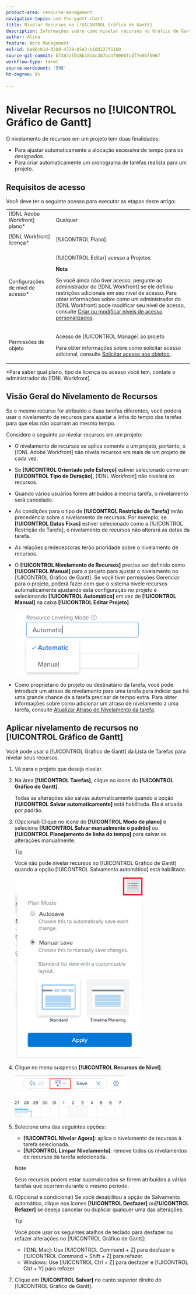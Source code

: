 ```yaml
---
product-area: resource-management
navigation-topic: use-the-gantt-chart
title: Nivelar Recursos no [!UICONTROL Gráfico de Gantt]
description: Informações sobre como nivelar recursos no Gráfico de Gantt.
author: Alina
feature: Work Management
exl-id: ba96c01d-03b8-4728-b5e3-b10d227f51b0
source-git-commit: b7387af018b1814c387ba3f0000fcdf7e0bf5067
workflow-type: tm+mt
source-wordcount: '598'
ht-degree: 0%

---
```


# Nivelar Recursos no [!UICONTROL Gráfico de Gantt]

O nivelamento de recursos em um projeto tem duas finalidades:

* Para ajustar automaticamente a alocação excessiva de tempo para os designados.
* Para criar automaticamente um cronograma de tarefas realista para um projeto.

## Requisitos de acesso

Você deve ter o seguinte acesso para executar as etapas deste artigo:

<table style="table-layout:auto"> 
 <col> 
 <col> 
 <tbody> 
  <tr> 
   <td role="rowheader">[!DNL Adobe Workfront] plano*</td> 
   <td> <p>Qualquer </p> </td> 
  </tr> 
  <tr> 
   <td role="rowheader">[!DNL Workfront] licença*</td> 
   <td> <p>[!UICONTROL Plano] </p> </td> 
  </tr> 
  <tr> 
   <td role="rowheader">Configurações de nível de acesso*</td> 
   <td> <p>[!UICONTROL Editar] acesso a Projetos</p> <p><b>Nota</b>

Se você ainda não tiver acesso, pergunte ao administrador do [!DNL Workfront] se ele definiu restrições adicionais em seu nível de acesso. Para obter informações sobre como um administrador do [!DNL Workfront] pode modificar seu nível de acesso, consulte <a href="../../../administration-and-setup/add-users/configure-and-grant-access/create-modify-access-levels.md" class="MCXref xref">Criar ou modificar níveis de acesso personalizados</a>.</p> </td>
</tr> 
  <tr> 
   <td role="rowheader">Permissões de objeto</td> 
   <td> <p>Acesso de [!UICONTROL Manage] ao projeto</p> <p>Para obter informações sobre como solicitar acesso adicional, consulte <a href="../../../workfront-basics/grant-and-request-access-to-objects/request-access.md" class="MCXref xref">Solicitar acesso aos objetos </a>.</p> </td> 
  </tr> 
 </tbody> 
</table>

&#42;Para saber qual plano, tipo de licença ou acesso você tem, contate o administrador do [!DNL Workfront].

## Visão Geral do Nivelamento de Recursos

Se o mesmo recurso for atribuído a duas tarefas diferentes, você poderá usar o nivelamento de recursos para ajustar a linha do tempo das tarefas para que elas não ocorram ao mesmo tempo.

Considere o seguinte ao nivelar recursos em um projeto:

* O nivelamento de recursos se aplica somente a um projeto, portanto, o [!DNL Adobe Workfront] não nivela recursos em mais de um projeto de cada vez.
* Se **[!UICONTROL Orientado pelo Esforço]** estiver selecionado como um **[!UICONTROL Tipo de Duração]**, [!DNL Workfront] não nivelará os recursos.
* Quando vários usuários forem atribuídos à mesma tarefa, o nivelamento será cancelado.
* As condições para o tipo de **[!UICONTROL Restrição de Tarefa]** terão precedência sobre o nivelamento de recursos. Por exemplo, se **[!UICONTROL Datas Fixas]** estiver selecionado como a [!UICONTROL Restrição de Tarefa], o nivelamento de recursos não alterará as datas da tarefa.
* As relações predecessoras terão prioridade sobre o nivelamento de recursos.
* O **[!UICONTROL Nivelamento de Recursos]** precisa ser definido como **[!UICONTROL Manual]** para o projeto para ajustar o nivelamento no [!UICONTROL Gráfico de Gantt]. Se você tiver permissões Gerenciar para o projeto, poderá fazer com que o sistema nivele recursos automaticamente ajustando esta configuração no projeto e selecionando **[!UICONTROL Automático]** em vez de **[!UICONTROL Manual]** na caixa **[!UICONTROL Editar Projeto]**.

  ![Modo de nivelamento de recursos](assets/resource-leveling-mode-350x177.png)

* Como proprietário do projeto ou destinatário da tarefa, você pode introduzir um atraso de nivelamento para uma tarefa para indicar que há uma grande chance de a tarefa precisar de tempo extra. Para obter informações sobre como adicionar um atraso de nivelamento a uma tarefa, consulte [Atualizar Atraso de Nivelamento da tarefa](../../../manage-work/tasks/task-information/task-leveling-delay.md).

## Aplicar nivelamento de recursos no [!UICONTROL Gráfico de Gantt]

Você pode usar o [!UICONTROL Gráfico de Gantt] da Lista de Tarefas para nivelar seus recursos.

1. Vá para o projeto que deseja nivelar.
1. Na área **[!UICONTROL Tarefas]**, clique no ícone do **[!UICONTROL Gráfico de Gantt]**.

   Todas as alterações são salvas automaticamente quando a opção **[!UICONTROL Salvar automaticamente]** está habilitada. Ela é ativada por padrão.

1. (Opcional) Clique no ícone do **[!UICONTROL Modo de plano]** e selecione **[!UICONTROL Salvar manualmente o padrão]** ou **[!UICONTROL Planejamento de linha do tempo]** para salvar as alterações manualmente.

   >[!TIP]
   >
   >Você não pode nivelar recursos no [!UICONTROL Gráfico de Gantt] quando a opção [!UICONTROL Salvamento automático] está habilitada.

   ![Configuração manual habilitada](assets/manual-standard-setting-enabled-quicksilver-task-list-350x493.png)

1. Clique no menu suspenso **[!UICONTROL Recursos de Nível]**.

   ![Level_resources.png](assets/level-resouces.png)

1. Selecione uma das seguintes opções:

   * **[!UICONTROL Nivelar Agora]**: aplica o nivelamento de recursos à tarefa selecionada.
   * **[!UICONTROL Limpar Nivelamento]**: remove todos os nivelamentos de recursos da tarefa selecionada.

   >[!NOTE]
   >
   >Seus recursos podem estar superalocados se forem atribuídos a várias tarefas que ocorrem durante o mesmo período.

1. (Opcional e condicional) Se você desabilitou a opção de Salvamento automático, clique nos ícones **[!UICONTROL Desfazer]** ou&#x200B;**[!UICONTROL Refazer]** se deseja cancelar ou duplicar qualquer uma das alterações.

   >[!TIP]
   >
   >Você pode usar os seguintes atalhos de teclado para desfazer ou refazer alterações no [!UICONTROL Gráfico de Gantt]:
   >
   >* [!DNL Mac]: Use [!UICONTROL Command + Z] para desfazer e [!UICONTROL Command + Shift + Z] para refazer.
   >* Windows: Use [!UICONTROL Ctrl + Z] para desfazer e [!UICONTROL Ctrl + Y] para refazer.


1. Clique em **[!UICONTROL Salvar]** no canto superior direito do [!UICONTROL Gráfico de Gantt].

<!--
<div data-mc-conditions="QuicksilverOrClassic.Draft mode">
<h2>Overview of Leveling Delay</h2>
<p data-mc-conditions="QuicksilverOrClassic.Draft mode">(NOTE: moved to its own article: /Content/Manage work/Tasks/Task information/task-leveling-delay.htm) </p>
<p>At times, there might be conflicts between task schedules on a project. You can level resources or address resource conflicts by rescheduling resources and tasks so that all tasks can be completed within a realistic schedule. </p>
<p>As the project manager, or the task assignee, you can also add a Leveling Delay on individual tasks to account for any resource or scheduling conflicts. In other words, a task might be scheduled with a delay to ensure that when Adobe Workfront levels the tasks a more realistic schedule overcomes resource conflicts.</p>
<p>To manually add a Leveling Delay to a task:</p>
<ol>
<li value="1">Navigate to a task for which you want to add a Leveling Delay.</li>
<li value="2"> <p data-mc-conditions="QuicksilverOrClassic.Quicksilver"> Click the <strong>More icon</strong> to the right of the task name, then click <strong>Edit</strong>. </p>  </li>
<li value="3">Click <strong>Settings</strong>.<br></li>
<li value="4">Specify the <strong>Leveling Delay</strong>, in hours.<br>This is the time that the resource will be delayed starting the task due to resource conflicts.</li>
<li value="5">Click <strong>Save Changes</strong>. </li>
</ol>
</div>
-->
